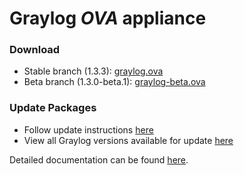 Graylog *OVA* appliance
=======================

### Download

  * Stable branch (1.3.3): [graylog.ova](https://packages.graylog2.org/releases/graylog2-omnibus/ova/graylog.ova)
  * Beta branch (1.3.0-beta.1): [graylog-beta.ova](https://packages.graylog2.org/releases/graylog2-omnibus/ova/graylog-beta.ova)

### Update Packages

  * Follow update instructions [here](http://docs.graylog.org/en/1.3/pages/installation/graylog_ctl.html#upgrade-graylog)
  * View all Graylog versions available for update [here](https://packages.graylog2.org/omnibus)

  
Detailed documentation can be found [here](http://docs.graylog.org/en/latest/pages/installation/virtual_machine_appliances.html).
